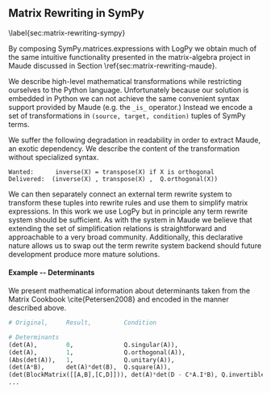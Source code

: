 
## Matrix Rewriting in SymPy

\label{sec:matrix-rewriting-sympy}

By composing SymPy.matrices.expressions with LogPy we obtain much of the same intuitive functionality presented in the matrix-algebra project in Maude discussed in Section \ref{sec:matrix-rewriting-maude}.

We describe high-level mathematical transformations while restricting ourselves to the Python language.  Unfortunately because our solution is embedded in Python we can not achieve the same convenient syntax support provided by Maude (e.g. the `_is_` operator.)  Instead we encode a set of transformations in `(source, target, condition)` tuples of SymPy terms. 

We suffer the following degradation in readability in order to extract Maude, an exotic dependency.  We describe the content of the transformation without specialized syntax.

    Wanted:      inverse(X) = transpose(X) if X is orthogonal
    Delivered:  (inverse(X) , transpose(X) ,  Q.orthogonal(X))

We can then separately connect an external term rewrite system to transform these tuples into rewrite rules and use them to simplify matrix expressions.  In this work we use LogPy but in principle any term rewrite system should be sufficient.  As with the system in Maude we believe that extending the set of simplification relations is straightforward and approachable to a very broad community.  Additionally, this declarative nature allows us to swap out the term rewrite system backend should future development produce more mature solutions.


#### Example -- Determinants

We present mathematical information about determinants taken from the Matrix Cookbook \cite{Petersen2008} and encoded in the manner described above. 

~~~~~~~~~~~~~~Python
# Original,     Result,         Condition

# Determinants
(det(A),        0,              Q.singular(A)),
(det(A),        1,              Q.orthogonal(A)),
(Abs(det(A)),   1,              Q.unitary(A)),
(det(A*B),      det(A)*det(B),  Q.square(A)),
(det(BlockMatrix([[A,B],[C,D]])), det(A)*det(D - C*A.I*B), Q.invertible(A))
...
~~~~~~~~~~~~~~
